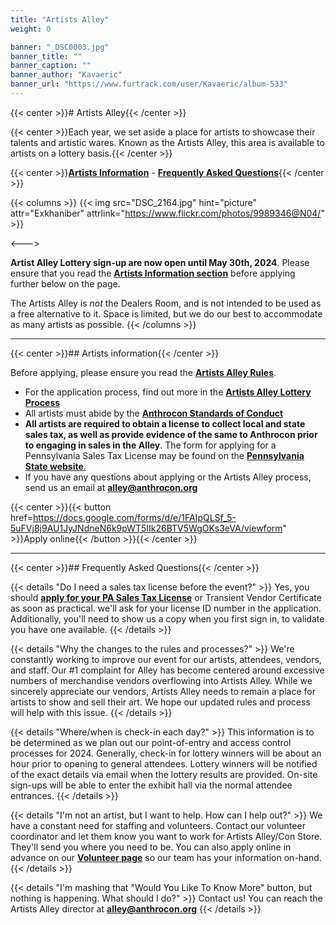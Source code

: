 ```yaml
---
title: "Artists Alley"
weight: 0

banner: "_DSC0003.jpg"
banner_title: ""
banner_caption: ""
banner_author: "Kavaeric"
banner_url: "https://www.furtrack.com/user/Kavaeric/album-533"
---
```


{{< center >}}# Artists Alley{{< /center >}}

{{< center >}}Each year, we set aside a place for artists to showcase their talents and artistic wares. Known as the Artists Alley, this area is available to artists on a lottery basis.{{< /center >}}

{{< center >}}[**Artists Information**](#artists-information) - [**Frequently Asked Questions**](#frequently-asked-questions){{< /center >}}

{{< columns >}}
{{< img src="DSC_2164.jpg" hint="picture" attr="Exkhaniber" attrlink="https://www.flickr.com/photos/9989346@N04/" >}}

<--->

**Artist Alley Lottery sign-up are now open until May 30th, 2024**. Please ensure that you read the [**Artists Information section**](#artists-information) before applying further below on the page.

The Artists Alley is *not* the Dealers Room, and is not intended to be used as a free alternative to it. Space is limited, but we do our best to accommodate as many artists as possible.
{{< /columns >}}

***

{{< center >}}## Artists information{{< /center >}}

Before applying, please ensure you read the [**Artists Alley Rules**](https://docs.google.com/document/d/1Qfw91eU6ZWXM93WbBTMn6fL84eKFIHjtDC9gA2okV84/view).

- For the application process, find out more in the [**Artists Alley Lottery Process**](https://docs.google.com/document/d/1j4gbHiKjXAl0h25BMgD5yEx6HZvQxHSe2wF1WS8XuJc/edit)
- All artists must abide by the [**Anthrocon Standards of Conduct**](https://www.anthrocon.org/standards-of-conduct)
- **All artists are required to obtain a license to collect local and state sales tax, as well as provide evidence of the same to Anthrocon prior to engaging in sales in the Alley**. The form for applying for a Pennsylvania Sales Tax License may be found on the [**Pennsylvania State website**.](https://mypath.pa.gov/_/)
- If you have any questions about applying or the Artists Alley process, send us an email at [**alley@anthrocon.org**](mailto:alley@anthrocon.org)

{{< center >}}{{< button href=https://docs.google.com/forms/d/e/1FAIpQLSf_5-5uFVj8j9AU1JyJNdneN6k9pWT5IIk26BTV5WgOKs3eVA/viewform" >}}Apply online{{< /button >}}{{< /center >}}

***

{{< center >}}## Frequently Asked Questions{{< /center >}}

{{< details "Do I need a sales tax license before the event?" >}}
Yes, you should [**apply for your PA Sales Tax License**](https://mypath.pa.gov/_/) or Transient Vendor Certificate as soon as practical. we'll ask for your license ID number in the application. Additionally, you'll need to show us a copy when you first sign in, to validate you have one available.
{{< /details >}}

{{< details "Why the changes to the rules and processes?" >}}
We're constantly working to improve our event for our artists, attendees, vendors, and staff. Our #1 complaint for Alley has become centered around excessive numbers of merchandise vendors overflowing into Artists Alley. While we sincerely appreciate our vendors, Artists Alley needs to remain a place for artists to show and sell their art. We hope our updated rules and process will help with this issue.
{{< /details >}}

{{< details "Where/when is check-in each day?" >}}
This information is to be determined as we plan out our point-of-entry and access control processes for 2024. Generally, check-in for lottery winners will be about an hour prior to opening to general attendees. Lottery winners will be notified of the exact details via email when the lottery results are provided. On-site sign-ups will be able to enter the exhibit hall via the normal attendee entrances.
{{< /details >}}

{{< details "I'm not an artist, but I want to help. How can I help out?" >}}
We have a constant need for staffing and volunteers. Contact our volunteer coordinator and let them know you want to work for Artists Alley/Con Store. They'll send you where you need to be. You can also apply online in advance on our [**Volunteer page**](/volunteer) so our team has your information on-hand.
{{< /details >}}

{{< details "I'm mashing that "Would You Like To Know More" button, but nothing is happening. What should I do?" >}}
Contact us! You can reach the Artists Alley director at [**alley@anthrocon.org**](mailto:alley@anthrocon.org)
{{< /details >}}
